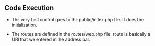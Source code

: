 ## Code Execution

* The very first control goes to the public/index.php file. It does the initialization.

* The routes are defined in the routes/web.php file. route is basically a URI that we entered in the address bar.

